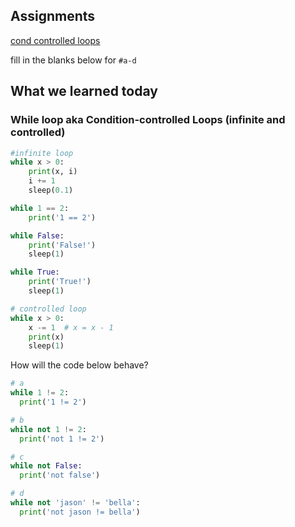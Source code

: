 ## Assignments

[cond controlled loops](https://cs.nyu.edu/courses/spring25/CSCI-UA.0002-006/assignments/condition-controlled-loops/)

fill in the blanks below for `#a-d`

## What we learned today

### While loop aka Condition-controlled Loops (infinite and controlled)
```py
#infinite loop
while x > 0:
    print(x, i)
    i += 1
    sleep(0.1)

while 1 == 2:
    print('1 == 2')

while False:
    print('False!')
    sleep(1)

while True:
    print('True!')
    sleep(1)
```
```py
# controlled loop
while x > 0:
    x -= 1  # x = x - 1
    print(x)
    sleep(1)
```
How will the code below behave?
```py
# a
while 1 != 2:
  print('1 != 2')

# b
while not 1 != 2:
  print('not 1 != 2')

# c
while not False:
  print('not false')

# d
while not 'jason' != 'bella':
  print('not jason != bella')
```